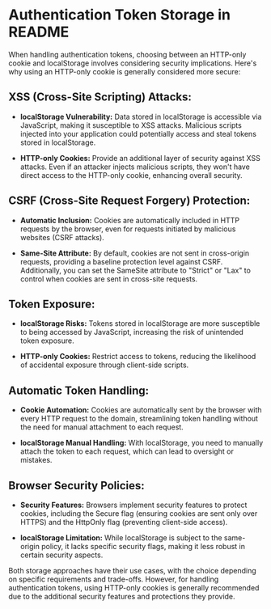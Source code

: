 # Authentication Token Storage in README

When handling authentication tokens, choosing between an HTTP-only cookie and localStorage involves considering security implications. Here's why using an HTTP-only cookie is generally considered more secure:

## XSS (Cross-Site Scripting) Attacks:

- **localStorage Vulnerability:** Data stored in localStorage is accessible via JavaScript, making it susceptible to XSS attacks. Malicious scripts injected into your application could potentially access and steal tokens stored in localStorage.

- **HTTP-only Cookies:** Provide an additional layer of security against XSS attacks. Even if an attacker injects malicious scripts, they won't have direct access to the HTTP-only cookie, enhancing overall security.

## CSRF (Cross-Site Request Forgery) Protection:

- **Automatic Inclusion:** Cookies are automatically included in HTTP requests by the browser, even for requests initiated by malicious websites (CSRF attacks).

- **Same-Site Attribute:** By default, cookies are not sent in cross-origin requests, providing a baseline protection level against CSRF. Additionally, you can set the SameSite attribute to "Strict" or "Lax" to control when cookies are sent in cross-site requests.

## Token Exposure:

- **localStorage Risks:** Tokens stored in localStorage are more susceptible to being accessed by JavaScript, increasing the risk of unintended token exposure.

- **HTTP-only Cookies:** Restrict access to tokens, reducing the likelihood of accidental exposure through client-side scripts.

## Automatic Token Handling:

- **Cookie Automation:** Cookies are automatically sent by the browser with every HTTP request to the domain, streamlining token handling without the need for manual attachment to each request.

- **localStorage Manual Handling:** With localStorage, you need to manually attach the token to each request, which can lead to oversight or mistakes.

## Browser Security Policies:

- **Security Features:** Browsers implement security features to protect cookies, including the Secure flag (ensuring cookies are sent only over HTTPS) and the HttpOnly flag (preventing client-side access).

- **localStorage Limitation:** While localStorage is subject to the same-origin policy, it lacks specific security flags, making it less robust in certain security aspects.

Both storage approaches have their use cases, with the choice depending on specific requirements and trade-offs. However, for handling authentication tokens, using HTTP-only cookies is generally recommended due to the additional security features and protections they provide.
